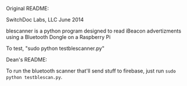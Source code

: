 Original README:

SwitchDoc Labs, LLC
June 2014

blescanner is a python program designed to read iBeacon advertizments using a Bluetooth Dongle on a Raspberry Pi

To test, "sudo python testblescanner.py"


Dean's README:

To run the bluetooth scanner that'll send stuff to firebase, just run
`sudo python testblescan.py`.
